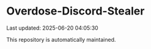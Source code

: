 # Overdose-Discord-Stealer

Last updated: 2025-06-20 04:05:30

This repository is automatically maintained.

